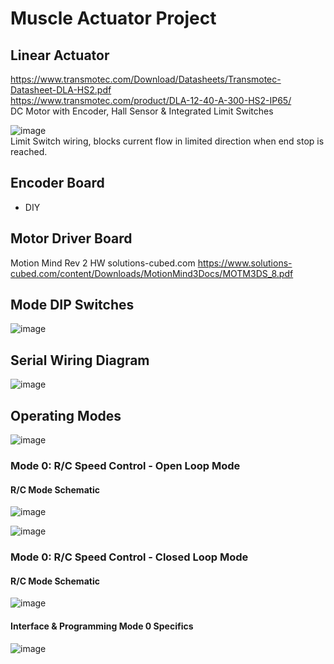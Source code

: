 # Muscle Actuator Project


## Linear Actuator
https://www.transmotec.com/Download/Datasheets/Transmotec-Datasheet-DLA-HS2.pdf <br>
https://www.transmotec.com/product/DLA-12-40-A-300-HS2-IP65/ <br>
DC Motor with Encoder, Hall Sensor & Integrated Limit Switches <br>

![image](https://user-images.githubusercontent.com/97303986/195563077-13449ff5-46e8-45b1-bd78-061a8042fca3.png) <br>
Limit Switch wiring, blocks current flow in limited direction when end stop is reached.

## Encoder Board

- DIY

## Motor Driver Board

Motion Mind Rev 2 HW
solutions-cubed.com
https://www.solutions-cubed.com/content/Downloads/MotionMind3Docs/MOTM3DS_8.pdf

## Mode DIP Switches
![image](https://user-images.githubusercontent.com/97303986/195544371-85b4379f-e569-47cd-9fc2-7db258568ca6.png)


## Serial Wiring Diagram
![image](https://user-images.githubusercontent.com/97303986/195305750-501327d1-2edd-4a1a-8314-b4dd567ab5b1.png)


## Operating Modes

![image](https://user-images.githubusercontent.com/97303986/195305579-c54bb1e1-4571-4dcd-a7f7-7801fa4d92cc.png)


### Mode 0: R/C Speed Control - Open Loop Mode
#### R/C Mode Schematic
![image](https://user-images.githubusercontent.com/97303986/195305857-c37dedad-fea6-42ca-bd86-81e7e16a3a94.png)


![image](https://user-images.githubusercontent.com/97303986/195305449-a9dd38c6-aa27-466f-9cbe-4a12668b7ddb.png)

### Mode 0: R/C Speed Control - Closed Loop Mode
#### R/C Mode Schematic
![image](https://user-images.githubusercontent.com/97303986/195306236-9fb4c2dc-f722-4bed-92df-746753de21f9.png)

#### Interface & Programming Mode 0 Specifics

![image](https://user-images.githubusercontent.com/97303986/195306563-758218d5-942d-4a89-b04f-3d3cab5c4d99.png)


